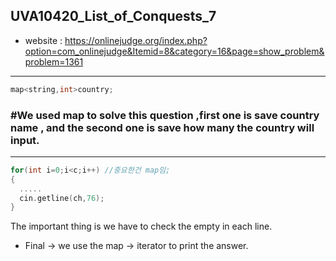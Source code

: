 ## UVA10420_List_of_Conquests_7
+ website : https://onlinejudge.org/index.php?option=com_onlinejudge&Itemid=8&category=16&page=show_problem&problem=1361
-----
```c++
map<string,int>country;
```
### #We used map to solve this question ,first one is save country name , and the second one is save how many the country will input.
-----
```c++
for(int i=0;i<c;i++) //중요한건 map임;  
{
  .....
  cin.getline(ch,76);
}
```
The important thing is we have to check the empty in each line.
+ Final -> we use the map -> iterator to print the answer.
